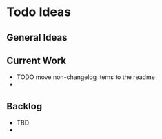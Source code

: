 # Todo Ideas
## General Ideas


## Current Work
- TODO move non-changelog items to the readme
- 

## Backlog
- TBD
- 

